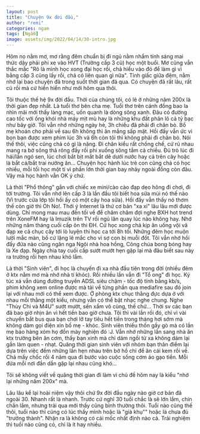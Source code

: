 ```yaml
---
layout: post
title: "Chuyện 9x đời đầu,"
author: "remi"
categories: ngam
tags: [Ngẫm]
image: assets/img/2022/04/14/30-intro.jpg
---
```


Hôm nọ nằm mơ, mơ rằng đêm chuẩn bị đi ngủ nằm nhẩm tính sáng mai thức dậy phải phi xe vào HVT (Trường cấp 3 cũ) học một buổi. Mơ cũng vẫn thắc mắc "Rõ là mình học xong đại học rồi, chả hiểu vào đó để làm gì vì bằng cấp 3 cũng lấy rồi, chả có liên quan gì nữa". Tỉnh giấc giữa đêm, nằm nhớ lại bao chuyện đã trong suốt thời gian đã qua. Có chuyện đã rất lâu, rất cũ rồi mà cứ hiển hiển như mới hôm qua thôi.

Tôi thuộc thế hệ 9x đời đầu. Thời của chúng tôi, có lẽ ở những năm 200x là thời gian đẹp nhất. Là tuổi thơ bên cha mẹ. Tuổi thơ trên cánh đồng bao la nhìn mãi mới thấy làng mạc, uốn quanh là dòng sông xanh. Đâu có đường cao tốc với ống khói nhà máy mịt mù hay là những khu đất phân lô cả tỷ bạc như bây giờ. Tôi vẫn nhớ những ngày hè, 3h chiều đã phải đi chăn bò. Bố mẹ khoán cho phải về sau 6h không thì ăn mắng sấp mặt. Hồi đấy vẫn ức vì bọn bạn được xem phim lúc 3h và 6h còn tôi thì không phải đi chăn bò. Nói thế thôi, việc cũng chả có gì là nặng. Đi chăn kiểu rất chống chế, cứ rủ nhau mang ra bờ sông thả rông đấy rồi phi xuống sông tắm cả chiều. Đủ trò lúc đi hái/lần ngó sen, lúc chơi bắt bịt mắt bắt dê dưới nước hay cả trên cây hoặc là bắt cá/bắt trai nướng ăn... Chuyện học hành lúc trẻ con cũng chả có học nhiều, mỗi tối học một tí vì phần lớn thời gian bay nhảy ngoài đồng còn đâu. Vậy mà học hành vẫn OK ý chứ.


Là thời "Phổ thông" gắn với chiếc xe mini/cào cào đạp dẹo hông đi chơi, đi tới trường. Tôi vẫn nhớ lên cấp 3 là lần đầu tôi biết hoa sữa mùi nó thế nào (Vì trước cửa lớp tôi hồi ấy có một cây hoa sữa). Hồi đấy vẫn thấy nó thơm thế còn giờ thì Oh No!. Thới ý Internet là thứ cơ bản "xa xỉ" lâu lâu mới được dùng. Chỉ mong mau mau đến tối về để chăm chăm đợi nghe BXH hot trend trên XoneFM hay là Imuzik trên TV rồi ngủ lăn quay lúc nào không hay. Nhớ những năm tháng cuối cấp ôn thi ĐH. Cứ học xong chả kịp ăn uống vội vã đạp xe cả chục cây tới lò luyện thi học ca tới 8h tối. Những đêm học muộn lười mắc màn, bố cứ lặng lẽ mắc cho vì sợ con bị muỗi đốt. Tôi vẫn nhớ hồi đấy đứa nào cũng ngân nga Ngôi nhà hoa hồng, Công chúa bong bóng hay là Xe đạp. Ngày chia tay cuối cấp sướt mướt hẹn gặp lại mà đâu biết sau này ra trường rồi hẹn nhau khó lắm. 


Là thời "Sinh viên", đi học là chuyến đi xa nhà đầu tiên trong đời (nhiều đêm ở ktx nằm mơ mà nhớ nhà tí khóc). Rồi nhiều lần vẫn đi "Tổ ong" đi học. Ký túc xá vẫn dùng đường truyền ADSL siêu chậm - tốc độ tính bằng kb/s, phim không xem online được mà tải về từng phần qua mediafire sau đó join lại với nhau mới có thể xem được. Ở phòng ktx chục thằng đực dựa ở với nhau mỗi thằng một kiểu, nhưng vẫn có thể bật nhạc nghe chung. Nghe "Thùy Chi và M4U" sướt mướt, sến xẩm vô cùng, thế chứ... Thời sv các bạn đã bao giờ nhịn ăn vì hết tiền bao giờ chưa. Tôi thì vài lần rồi đó, chỉ vì vài chuyến bắt bus qua bạn chơi lỡ tay tiêu hết tiền trong tháng hơi sớm mà không dám gọi điện xin bố mẹ - khóc. Sinh viên thiếu thốn gầy gò mà có lần mẹ bảo hàng xóm họ đồn mày nghiện đó :J. Vẫn nhớ những lần sang nhà ăn ktx trường bên ăn cơm, thấy bạn xinh mà chỉ dám ngồi từ xa không dám lại gần làm quen - nhạt. Quãng thời gian sinh viên với nhóm bạn thân điểm lại dựa trên việc đếm những lần hẹn nhau trên bờ hồ chỉ để ăn cái kem rồi về. Chả mấy chốc rồi 4 năm qua đi bước vào cuộc sống cơm áo gạo tiền. Mỗi đứa mỗi nơi đần dần gặp lại nhau cũng khó...

Tôi sẽ không viết về quãng thời gian đi làm vì chủ đề hôm nay là kiểu "nhớ lại những năm 200x" mà.

Lâu lâu kể lại hoài niệm vậy thôi chứ 9x đời đầu ngày nào giờ cơ bản đã ngoài 30. Nhanh rất là nhanh. Trước cứ nghĩ 30 tuổi chắc là sẽ lớn lắm, chín chắn lắm, nhưng trải qua mới thấy cũng bình thường thôi. Tuổi nào cũng thế thôi, tuổi nào thì cũng có lúc thấy mình hoặc là "già khụ"" hoặc là chưa đủ "trưởng thành". Nhận ra là không có cái mốc nhất định nào cả. Trải nghiệm thì tuổi nào cũng có, chỉ là ít hay nhiều. 

